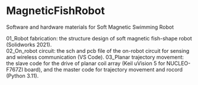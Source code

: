 # MagneticFishRobot
Software and hardware materials for Soft Magnetic Swimming Robot

01_Robot fabrication: the structure design of soft magnetic fish-shape robot (Solidworks 2021).  
02_On_robot circuit: the sch and pcb file of the on-robot circuit for sensing and wireless communication (VS Code).
03_Planar trajectory movement: the slave code for the drive of planar coil array (Keil uVision 5 for NUCLEO-F767ZI board), and the master code for trajectory movement and rocord (Python 3.11).




